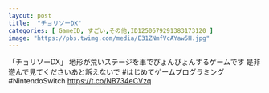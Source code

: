 ```yaml
---
layout: post
title:  "チョリソーDX"
categories: [ GameID, すごい,その他,ID1250679291383173120 ]
image: "https://pbs.twimg.com/media/E31ZNmfVcAYaw5H.jpg"
---
```

「チョリソーDX」
地形が荒いステージを車でぴょんぴょんするゲームです
是非遊んで見てくださいあと訴えないで
#はじめてゲームプログラミング #NintendoSwitch https://t.co/NB734eCVzq
